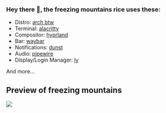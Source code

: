 ### Hey there 👋, the freezing mountains rice uses these:
- Distro: [arch btw](https://archlinux.org/)
- Terminal: [alacritty](https://github.com/alacritty/alacritty/)
- Compositor: [hyprland](https://hyprland.org/)
- Bar: [waybar](https://aur.archlinux.org/packages/waybar-hyprland-git/)
- Notifications: [dunst](https://github.com/dunst-project/dunst/)
- Audio: [pipewire](https://pipewire.org/)
- Display/Login Manager: [ly](https://github.com/fairyglade/ly/)

And more...

## Preview of freezing mountains
![](https://raw.githubusercontent.com/DasIschBims/dotfiles/master/images/showcase.png)
